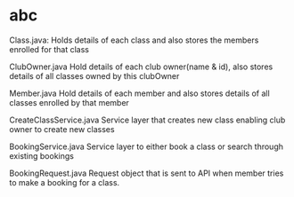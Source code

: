 # abc
Class.java:
Holds details of each class and also stores the members enrolled for that class

ClubOwner.java
Hold details of each club owner(name & id), also stores details of all classes owned by this clubOwner

Member.java
Hold details of each member and also stores details of all classes enrolled by that member

CreateClassService.java
Service layer that creates new class enabling club owner to create new classes

BookingService.java
Service layer to either book a class or search through existing bookings

BookingRequest.java
Request object that is sent to API when member tries to make a booking for a class.
